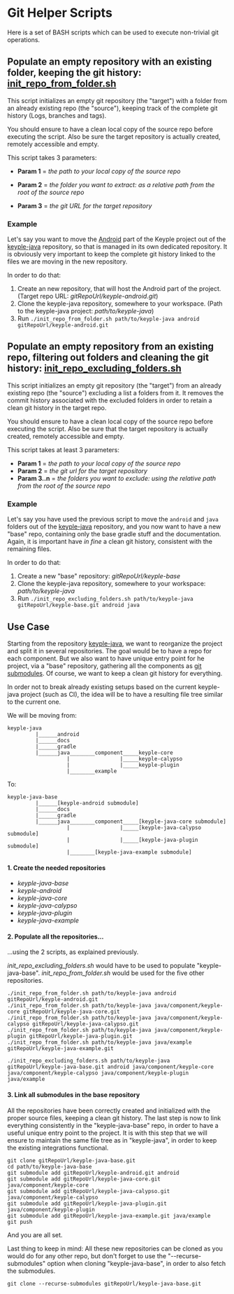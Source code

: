 # Git Helper Scripts

Here is a set of BASH scripts which can be used to execute non-trivial git operations.

## Populate an empty repository with an existing folder, keeping the git history: [init_repo_from_folder.sh](init_repo_from_folder.sh)

This script initializes an empty git repository (the "target") with a folder from an already existing repo (the "source"), keeping track of the complete git history (Logs, branches and tags).

You should ensure to have a clean local copy of the source repo before executing the script. Also be sure the target repository is actually created, remotely accessible and empty.

This script takes 3 parameters:

- **Param 1** = *the path to your local copy of the source repo*
- **Param 2** = *the folder you want to extract: as a relative path from the root of the source repo*

- **Param 3** = *the git URL for the target repository*

### Example

Let's say you want to move the [Android](https://github.com/eclipse/keyple-java/tree/master/android) part of the Keyple project out of the [keyple-java](https://github.com/eclipse/keyple-java) repository, so that is managed in its own dedicated repository. It is obviously very important to keep the complete git history linked to the files we are moving in the new repository.

In order to do that:

1. Create an new repository, that will host the Android part of the project. (Target repo URL: *gitRepoUrl/keyple-android.git*)
2. Clone the keyple-java repository, somewhere to your workspace. (Path to the keyple-java project: *path/to/keyple-java*)
3. Run `./init_repo_from_folder.sh path/to/keyple-java android gitRepoUrl/keyple-android.git`

## Populate an empty repository from an existing repo, filtering out folders and cleaning the git history: [init_repo_excluding_folders.sh](init_repo_excluding_folders.sh)

This script initializes an empty git repository (the "target") from an already existing repo (the "source") excluding a list a folders from it. It removes the commit history associated with the excluded folders in order to retain a clean git history in the target repo.

You should ensure to have a clean local copy of the source repo before executing the script. Also be sure that the target repository is actually created, remotely accessible and empty.

This script takes at least 3 parameters:

- **Param 1** = *the path to your local copy of the source repo*
- **Param 2** = *the git url for the target repository*
- **Param 3..n** = *the folders you want to exclude: using the relative path from the root of the source repo*

### Example

Let's say you have used the previous script to move the `android` and `java` folders out of the [keyple-java](https://github.com/eclipse/keyple-java) repository, and you now want to have a new "base" repo, containing only the base gradle stuff and the documentation. Again, it is important have *in fine* a clean git history, consistent with the remaining files.

In order to do that:

1. Create a new "base" repository: *gitRepoUrl/keyple-base*
2. Clone the keyple-java repository, somewhere to your workspace: *path/to/keyple-java*
3. Run `./init_repo_excluding_folders.sh path/to/keyple-java gitRepoUrl/keyple-base.git android java`

## Use Case

Starting from the repository [keyple-java](https://github.com/eclipse/keyple-java), we want to reorganize the project and split it in several repositories. The goal would be to have a repo for each component. But we also want to have unique entry point for he project, via a "base" repository, gathering all the components as [git submodules](https://git-scm.com/docs/git-submodule). Of course, we want to keep a clean git history for everything.

In order not to break already existing setups based on the current keyple-java project (such as CI), the idea will be to have a resulting file tree similar to the current one.

We will be moving from:

```
keyple-java
         |______android
         |______docs
         |______gradle
         |______java________component_____keyple-core
                   |                |_____keyple-calypso
                   |                |_____keyple-plugin
                   |________example
```

To:

```she
keyple-java-base
         |______[keyple-android submodule]
         |______docs
         |______gradle
         |______java________component_____[keyple-java-core submodule]
                   |                |_____[keyple-java-calypso submodule]
                   |                |_____[keyple-java-plugin submodule]
                   |________[keyple-java-example submodule]
```

#### 1. Create the needed repositories

- *keyple-java-base*
- *keyple-android*
- *keyple-java-core*
- *keyple-java-calypso*
- *keyple-java-plugin*
- *keyple-java-example*

#### 2. Populate all the repositories...

...using the 2 scripts, as explained previously. 

*init_repo_excluding_folders.sh* would have to be used to populate "keyple-java-base". *init_repo_from_folder.sh* would be used for the five other repositories.

```shell
./init_repo_from_folder.sh path/to/keyple-java android gitRepoUrl/keyple-android.git
./init_repo_from_folder.sh path/to/keyple-java java/component/keyple-core gitRepoUrl/keyple-java-core.git
./init_repo_from_folder.sh path/to/keyple-java java/component/keyple-calypso gitRepoUrl/keyple-java-calypso.git
./init_repo_from_folder.sh path/to/keyple-java java/component/keyple-plugin gitRepoUrl/keyple-java-plugin.git
./init_repo_from_folder.sh path/to/keyple-java java/example gitRepoUrl/keyple-java-example.git

./init_repo_excluding_folders.sh path/to/keyple-java gitRepoUrl/keyple-java-base.git android java/component/keyple-core java/component/keyple-calypso java/component/keyple-plugin java/example
```

#### 3. Link all submodules in the base repository

All the repositories have been correctly created and initialized with the proper source files, keeping a clean git history. The last step is now to link everything consistently in the "keyple-java-base" repo, in order to have a useful unique entry point to the project. It is with this step that we will ensure to maintain the same file tree as in "keyple-java", in order to keep the existing integrations functional.

```shell
git clone gitRepoUrl/keyple-java-base.git
cd path/to/keyple-java-base
git submodule add gitRepoUrl/keyple-android.git android
git submodule add gitRepoUrl/keyple-java-core.git java/component/keyple-core
git submodule add gitRepoUrl/keyple-java-calypso.git java/component/keyple-calypso
git submodule add gitRepoUrl/keyple-java-plugin.git java/component/keyple-plugin
git submodule add gitRepoUrl/keyple-java-example.git java/example
git push
```

And you are all set.

Last thing to keep in mind: All these new repositories can be cloned as you would do for any other repo, but don't forget to use the "--recurse-submodules" option when cloning "keyple-java-base", in order to also fetch the submodules.

`git clone --recurse-submodules gitRepoUrl/keyple-java-base.git`